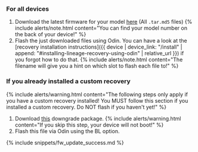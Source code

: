 ### For all devices

1. Download the latest firmware for your model [here](https://github.com/lifehackerhansol/gto-fw/releases) (All `.tar.md5` files)
    {% include alerts/note.html content="You can find your model number on the back of your device!" %}
1. Flash the just downloaded files using Odin. You can have a look at the [recovery installation instructions]({{ device | device_link: "/install" | append: "#installing-lineage-recovery-using-odin" | relative_url }}) if you forgot how to do that.
    {% include alerts/note.html content="The filename will give you a hint on which slot to flash each file to!" %}

### If you already installed a custom recovery

{% include alerts/warning.html content="The following steps only apply if you have a custom recovery installed! You MUST follow this section if you installed a custom recovery. Do NOT flash if you haven't yet!" %}

1. Download [this](https://sourceforge.net/projects/lifehackerhansol-android/files/gto-unlock/1-downgrade-aboot.tar) downgrade package.
    {% include alerts/warning.html content="If you skip this step, your device will not boot!" %}
1. Flash this file via Odin using the BL option.

{% include snippets/fw_update_success.md %}
